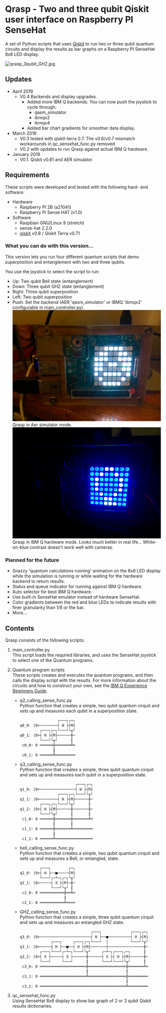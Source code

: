 # Qrasp - Two and three qubit Qiskit user interface on Raspberry PI SenseHat
A set of Python scripts that uses [Qiskit](https://qiskit.org) to run two or three qubit quantum circuits and display the results as bar graphs on a Raspberry PI SenseHat 8x8 LED display.

![qrasp_3qubit_GHZ.jpg](qrasp_3qubit_GHZ.jpg)

## Updates
- April 2019
    - V0.4 Backends and display upgrades.
        - Added more IBM Q backends. You can now push the joystick to cycle through:
            - qasm_simulator
            - ibmqx2
            - ibmqx4
        - Added bar chart gradients for smoother data display. 
- March 2019 
   - V0.3 tested with qiskit-terra 0.7. The v0.6/v0.7 mismatch workarounds in qc_sensehat_func.py removed. 
   - V0.2 with updates to run Qrasp against actual IBM Q hardware.  
- January 2019 
   - V0.1. Qiskit v0.61 and AER simulator.  

## Requirements  

These scripts were developed and tested with the following hard- and software:
- Hardware
   - Raspberry PI 2B (a21041)
   - Raspberry Pi Sense HAT (v1.0)
- Software
  - Raspbian GNU/Linux 9 (stretch)
  - sense-hat 2.2.0
  - [qiskit](https://qiskit.org/) v0.8 / Qiskit Terra v0.71  

### What you can do with this version...
This version lets you run four different quantum scripts that demo superposition and entanglement with two and three qubits.

You use the joystick to select the script to run:
- Up: Two qubit Bell state (entanglement)
- Down: Three qubit GHZ state (entanglement)
- Right: Three qubit superposition
- Left: Two qubit superposition
- Push: Set the backend (AER 'qasm_simulator' or IBMQ 'ibmqx2' configurable in main_controller.py). 
![aer_logo.jpg](aer_logo.jpg)
Qrasp in Aer simulator mode.
![ibmq_logo.jpg](ibmq_logo.jpg) 
Qrasp in IBM Q hardware mode. Looks much better in real life... White-on-blue contrast doesn't work well with cameras.

### Planned for the future
- Snazzy 'quantum calculations running' animation on the 8x8 LED display while the simulation is running or while waiting for the hardware backend to return results.
- Status and queue indicator for running against IBM Q hardware.
- Auto selector for best IBM Q hardware.
- Use built-in SenseHat emulator instead of hardware SenseHat.
- Color gradients between the red and blue LEDs to indicate results with finer granularity than 1/8 or the bar.
- More...

## Contents
Qrasp consists of the following scripts:
1. main_controller.py  
This script loads the required libraries, and uses the SenseHat joystick to select one of the Quantum programs.

2. Quantum program scripts  
These scripts creates and executes the quantum programs, and then calls the display script with the results. For more information about the circuits and how to construct your own, see the [IBM Q Experience Beginners Guide](https://quantumexperience.ng.bluemix.net/qx/tutorial?sectionId=beginners-guide&page=introduction).
   - q2_calling_sense_func.py  
Python function that creates a simple, two qubit quantum cirquit and sets up and measures each qubit in a superposition state.
     ```
                      ┌───┐┌─┐
     q0_0: |0>────────┤ H ├┤M├
              ┌───┐┌─┐└───┘└╥┘
     q0_1: |0>┤ H ├┤M├──────╫─
              └───┘└╥┘      ║
      c0_0: 0 ══════╬═══════╩═
                    ║         
      c0_1: 0 ══════╩═════════
     ```
   - q3_calling_sense_func.py  
Python function that creates a simple, three qubit quantum cirquit and sets up and measures each qubit in a superposition state.
     ```
                              ┌───┐┌─┐
     q1_0: |0>────────────────┤ H ├┤M├
                      ┌───┐┌─┐└───┘└╥┘
     q1_1: |0>────────┤ H ├┤M├──────╫─
              ┌───┐┌─┐└───┘└╥┘      ║
     q1_2: |0>┤ H ├┤M├──────╫───────╫─
              └───┘└╥┘      ║       ║
      c1_0: 0 ══════╬═══════╬═══════╩═
                    ║       ║         
      c1_1: 0 ══════╬═══════╩═════════
                    ║                 
      c1_2: 0 ══════╩═════════════════
     ```
   - bell_calling_sense_func.py  
Python function that creates a simple, two qubit quantum cirquit and sets up and measures a Bell, or entangled, state.
     ```
              ┌───┐        ┌─┐
     q2_0: |0>┤ H ├──■─────┤M├
              └───┘┌─┴─┐┌─┐└╥┘
     q2_1: |0>─────┤ X ├┤M├─╫─
                   └───┘└╥┘ ║
      c2_0: 0 ═══════════╬══╩═
                         ║    
      c2_1: 0 ═══════════╩════
     ```
   - GHZ_calling_sense_func.py  
Python function that creates a simple, three qubit quantum cirquit and sets up and measures an entangled GHZ state.
     ```
                                     ┌───┐             ┌───┐┌─┐
     q3_0: |0>───────────────────────┤ H ├──■──────────┤ H ├┤M├
                   ┌───┐     ┌───┐┌─┐└───┘  │          └───┘└╥┘
     q3_1: |0>─────┤ H ├──■──┤ H ├┤M├───────┼────────────────╫─
              ┌───┐└───┘┌─┴─┐└───┘└╥┘     ┌─┴─┐┌───┐┌─┐      ║
     q3_2: |0>┤ X ├─────┤ X ├──────╫──────┤ X ├┤ H ├┤M├──────╫─
              └───┘     └───┘      ║      └───┘└───┘└╥┘      ║
      c3_0: 0 ═════════════════════╬═════════════════╬═══════╩═
                                   ║                 ║         
      c3_1: 0 ═════════════════════╩═════════════════╬═════════
                                                     ║         
      c3_2: 0 ═══════════════════════════════════════╩═════════
     ```
3. qc_sensehat_func.py  
Using SenseHat 8x8 display to show bar graph of 2 or 3 qubit Qiskit results dictionaries.


